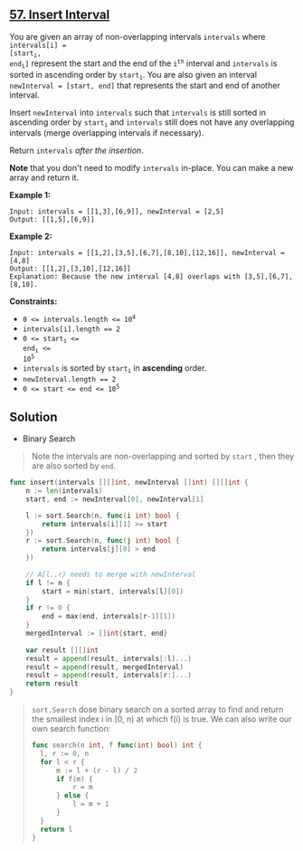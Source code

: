 ## [57. Insert Interval](https://leetcode.com/problems/insert-interval/)


You are given an array of non-overlapping intervals `intervals` where <code>intervals[i] = [start<sub style="display: inline;">i</sub>, end<sub style="display: inline;">i</sub>]</code> represent the start and the end of the <code>i<sup>th</sup></code> interval and `intervals` is sorted in ascending order by <code>start<sub style="display: inline;">i</sub></code>. You are also given an interval `newInterval = [start, end]` that represents the start and end of another interval.

Insert `newInterval` into `intervals` such that `intervals` is still sorted in ascending order by <code>start<sub style="display: inline;">i</sub></code> and `intervals` still does not have any overlapping intervals (merge overlapping intervals if necessary).

Return `intervals` _after the insertion_.

**Note** that you don't need to modify `intervals` in-place. You can make a new array and return it.

**Example 1:**

```
Input: intervals = [[1,3],[6,9]], newInterval = [2,5]
Output: [[1,5],[6,9]]
```

**Example 2:**

```
Input: intervals = [[1,2],[3,5],[6,7],[8,10],[12,16]], newInterval = [4,8]
Output: [[1,2],[3,10],[12,16]]
Explanation: Because the new interval [4,8] overlaps with [3,5],[6,7],[8,10].
```

**Constraints:**

*   <code>0 <= intervals.length <= 10<sup>4</sup></code>
*   `intervals[i].length == 2`
*   <code>0 <= start<sub style="display: inline;">i</sub> <= end<sub style="display: inline;">i</sub> <= 10<sup>5</sup></code>
*   `intervals` is sorted by <code>start<sub style="display: inline;">i</sub></code> in **ascending** order.
*   `newInterval.length == 2`
*   <code>0 <= start <= end <= 10<sup>5</sup></code>



## Solution

- Binary Search

> Note the intervals are non-overlapping and sorted by `start` , then they are also sorted by `end`.

```go
func insert(intervals [][]int, newInterval []int) [][]int {
    n := len(intervals)
    start, end := newInterval[0], newInterval[1]

    l := sort.Search(n, func(i int) bool {
        return intervals[i][1] >= start
    })
    r := sort.Search(n, func(j int) bool {
        return intervals[j][0] > end
    })
    
    // A[l..r) needs to merge with newInterval
    if l != n {
        start = min(start, intervals[l][0])
    }
    if r != 0 {
        end = max(end, intervals[r-1][1])
    }
    mergedInterval := []int{start, end}
    
    var result [][]int
    result = append(result, intervals[:l]...)
    result = append(result, mergedInterval)
    result = append(result, intervals[r:]...)
    return result
}
```

> `sort.Search` dose binary search on a sorted array to find and return the smallest index i in [0, n) at which f(i) is true. We can also write our own search function:
>
> ```go
> func search(n int, f func(int) bool) int {
> 	l, r := 0, n
> 	for l < r {
> 		m := l + (r - l) / 2 
> 		if f(m) {
> 			r = m
> 		} else {
> 			l = m + 1
> 		}
> 	}
> 	return l
> }
> ```

